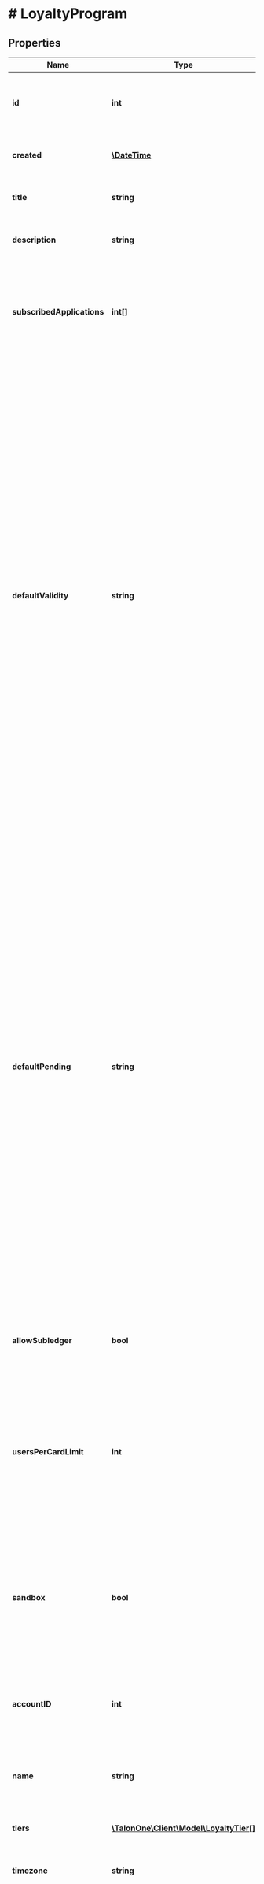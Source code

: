 # # LoyaltyProgram

## Properties

Name | Type | Description | Notes
------------ | ------------- | ------------- | -------------
**id** | **int** | The ID of loyalty program. Internal ID of this entity. | 
**created** | [**\DateTime**](\DateTime.md) | The time this entity was created. | 
**title** | **string** | The display title for the Loyalty Program. | 
**description** | **string** | Description of our Loyalty Program. | 
**subscribedApplications** | **int[]** | A list containing the IDs of all applications that are subscribed to this Loyalty Program. | 
**defaultValidity** | **string** | The default duration after which new loyalty points should expire. Can be &#39;unlimited&#39; or a specific time. The time format is a number followed by one letter indicating the time unit, like &#39;30s&#39;, &#39;40m&#39;, &#39;1h&#39;, &#39;5D&#39;, &#39;7W&#39;, or 10M&#39;. These rounding suffixes are also supported: - &#39;_D&#39; for rounding down. Can be used as a suffix after &#39;D&#39;, and signifies the start of the day. - &#39;_U&#39; for rounding up. Can be used as a suffix after &#39;D&#39;, &#39;W&#39;, and &#39;M&#39;, and signifies the end of the day, week, and month. | 
**defaultPending** | **string** | The default duration of the pending time after which points should be valid. Can be &#39;immediate&#39; or a specific time. The time format is a number followed by one letter indicating the time unit, like &#39;30s&#39;, &#39;40m&#39;, &#39;1h&#39;, &#39;5D&#39;, &#39;7W&#39;, or 10M&#39;. These rounding suffixes are also supported: - &#39;_D&#39; for rounding down. Can be used as a suffix after &#39;D&#39;, and signifies the start of the day. - &#39;_U&#39; for rounding up. Can be used as a suffix after &#39;D&#39;, &#39;W&#39;, and &#39;M&#39;, and signifies the end of the day, week, and month. | 
**allowSubledger** | **bool** | Indicates if this program supports subledgers inside the program. | 
**usersPerCardLimit** | **int** | The max amount of user profiles with whom a card can be shared. This can be set to 0 for no limit. This property is only used when &#x60;cardBased&#x60; is &#x60;true&#x60;. | [optional] 
**sandbox** | **bool** | Indicates if this program is a live or sandbox program. Programs of a given type can only be connected to Applications of the same type. | 
**accountID** | **int** | The ID of the Talon.One account that owns this program. | 
**name** | **string** | The internal name for the Loyalty Program. This is an immutable value. | 
**tiers** | [**\TalonOne\Client\Model\LoyaltyTier[]**](LoyaltyTier.md) | The tiers in this loyalty program. | [optional] 
**timezone** | **string** | A string containing an IANA timezone descriptor. | 
**cardBased** | **bool** | Defines the type of loyalty program: - &#x60;true&#x60;: the program is a card-based. - &#x60;false&#x60;: the program is profile-based. | [default to false]

[[Back to Model list]](../../README.md#documentation-for-models) [[Back to API list]](../../README.md#documentation-for-api-endpoints) [[Back to README]](../../README.md)



